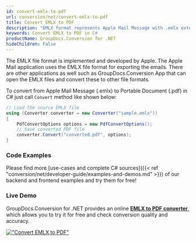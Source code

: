 ```yaml
---
id: convert-emlx-to-pdf
url: conversion/net/convert-emlx-to-pdf
title: Convert EMLX to PDF
description: "EMLX format represents Apple Mail Message with .emlx extension. Learn how to convert EMLX to PDF file programmatically in C# language using GroupDocs.Conversion for .NET library."
keywords: Convert EMLX to PDF in C#
productName: GroupDocs.Conversion for .NET
hideChildren: False
---
```


The EMLX file format is implemented and developed by Apple. The Apple Mail application uses the EMLX file format for exporting the emails. There are other applications as well such as GroupDocs.Conversion App that can open the EMLX files and convert these to other file formats.

To convert from Apple Mail Message (.emlx) to Portable Document (.pdf) in C# just call `Convert` method like shown below:

```csharp
// Load the source EMLX file
using (Converter converter = new Converter("sample.emlx"))
{
    PdfConvertOptions options = new PdfConvertOptions();
    // Save converted PDF file
    converter.Convert("converted.pdf", options);
}
```

### Code Examples

Please find more [use-cases and complete C# sources]({{< ref "conversion/net/developer-guide/examples-and-demos.md" >}}) of our backend and frontend examples and try them for free!

### Live Demo

GroupDocs.Conversion for .NET provides an online [**EMLX to PDF converter**](https://products.groupdocs.app/conversion/emlx-to-pdf), which allows you to try it for free and check conversion quality and accuracy.

[!["Convert EMLX to PDF"](conversion/net/images/convert-emlx-to-pdf.png)](https://products.groupdocs.app/conversion/emlx-to-pdf)